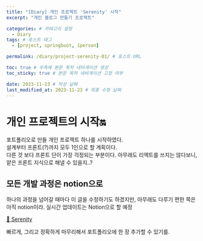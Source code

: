 ```yaml
---
title: "[Diary] 개인 프로젝트 'Serenity' 시작"
excerpt: "개인 블로그 만들기 프로젝트"

categories: # 카테고리 설정
  - Diary
tags: # 포스트 태그
  - [project, springboot, 1person]

permalink: /diary/project-serenity-01/ # 포스트 URL

toc: true # 우측에 본문 목차 네비게이션 생성
toc_sticky: true # 본문 목차 네비게이션 고정 여부

date: 2023-11-23 # 작성 날짜
last_modified_at: 2023-11-23 # 최종 수정 날짜
---
```


# 개인 프로젝트의 시작🔛
포트폴리오로 만들 개인 프로젝트 하나를 시작하였다.  
설계부터 프론트(?)까지 모두 1인으로 할 계획이다.  
다른 것 보다 프론트 단이 가장 걱정되는 부분이다. 아무래도 리액트를 쓰지는 않다보니, 얕은 프론트 지식으로 해낼 수 있을지..?

## 모든 개발 과정은 notion으로
하나의 과정을 넘어갈 때마다 이 글을 수정하기도 하겠지만, 아무래도 다루기 편한 쪽은 아직 notion이라. 실시간 업데이트는 Notion으로 할 예정  

[🌙 Serenity](https://www.notion.so/ireah/Serenity-c74a26c93b4e480d9ddacf482b029672?pvs=4)

빠르게, 그리고 정확하게 마무리해서 포트폴리오에 한 장 추가할 수 있기를.
